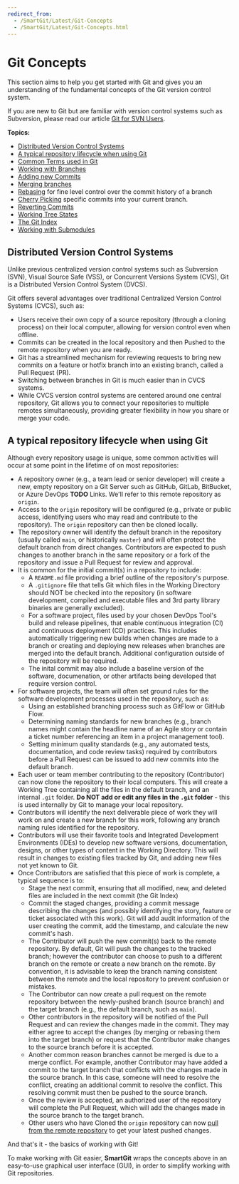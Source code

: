 ```yaml
---
redirect_from:
  - /SmartGit/Latest/Git-Concepts
  - /SmartGit/Latest/Git-Concepts.html
---
```


# Git Concepts

This section aims to help you get started with Git and gives you an understanding of the fundamental concepts of the Git version control system.

If you are new to Git but are familiar with version control systems such as Subversion, please read our article [Git for SVN Users](Git-for-SVN-users.md).

**Topics:**

- [Distributed Version Control Systems](#distributed-version-control-systems)
- [A typical repository lifecycle when using Git](#a-typical-repository-lifecycle-when-using-git)
- [Common Terms used in Git](CommonTerms.md)
- [Working with Branches](Branches.md)
- [Adding new Commits](Commits.md)
- [Merging branches](Merging.md)
- [Rebasing](Rebasing.md) for fine level control over the commit history of a branch
- [Cherry Picking](Cherry-Picking.md) specific commits into your current branch.
- [Reverting Commits](Reverting.md)
- [Working Tree States](Working-Tree-States.md)
- [The Git Index](The-Index.md)
- [Working with Submodules](Submodules.md)

## Distributed Version Control Systems

Unlike previous centralized version control systems such as Subversion (SVN), Visual Source Safe (VSS), or Concurrent Versions System (CVS), Git is a Distributed Version Control System (DVCS).

Git offers several advantages over traditional Centralized Version Control Systems (CVCS), such as:

- Users receive their own copy of a source repository (through a cloning process) on their local computer, allowing for version control even when offline.
- Commits can be created in the local repository and then Pushed to the remote repository when you are ready.
- Git has a streamlined mechanism for reviewing requests to bring new commits on a feature or hotfix branch into an existing branch, called a Pull Request (PR).
- Switching between branches in Git is much easier than in CVCS systems.
- While CVCS version control systems are centered around one central repository, Git allows you to connect your repositories to multiple remotes simultaneously, providing greater flexibility in how you share or merge your code.

## A typical repository lifecycle when using Git

Although every repository usage is unique, some common activities will occur at some point in the lifetime of on most repositories:

- A repository owner (e.g., a team lead or senior developer) will create a new, empty repository on a Git Server such as GitHub, GitLab, BitBucket, or Azure DevOps **TODO** Links. We'll refer to this remote repository as `origin`.
- Access to the `origin` repository will be configured (e.g., private or public access, identifying users who may read and contribute to the repository). The `origin` repository can then be cloned locally.
- The repository owner will identify the default branch in the repository (usually called `main`, or historically `master`) and will often protect the default branch from direct changes. Contributors are expected to push changes to another branch in the same repository or a fork of the repository and issue a Pull Request for review and approval.
- It is common for the initial commit(s) in a repository to include:
    - A `README.md` file providing a brief outline of the repository's purpose.
    - A `.gitignore` file that tells Git which files in the Working Directory should NOT be checked into the repository (in software development, compiled and executable files and 3rd party library binaries are generally excluded).
    - For a software project, files used by your chosen DevOps Tool's build and release pipelines, that enable continuous integration (CI) and continuous deployment (CD) practices. This includes automatically triggering new builds when changes are made to a branch or creating and deploying new releases when branches are merged into the default branch. Additional configuration outside of the repository will be required.
    - The inital commit may also include a baseline version of the software, documenation, or other artifacts being developed that require version control.
- For software projects, the team will often set ground rules for the software development processes used in the repository, such as:
    - Using an established branching process such as GitFlow or GitHub Flow.
    - Determining naming standards for new branches (e.g., branch names might contain the headline name of an Agile story or contain a ticket number referencing an item in a project management tool).
    - Setting minimum quality standards (e.g., any automated tests, documentation, and code review tasks) required by contributors before a Pull Request can be issued to add new commits into the default branch.
- Each user or team member contributing to the repository (Contributor) can now clone the repository to their local computers. This will create a Working Tree containing all the files in the default branch, and an internal `.git` folder. **Do NOT add or edit any files in the `.git` folder** - this is used internally by Git to manage your local repository.
- Contributors will identify the next deliverable piece of work they will work on and create a new branch for this work, following any branch naming rules identified for the repository.
- Contributors will use their favorite tools and Integrated Development Environments (IDEs) to develop new software versions, documentation, designs, or other types of content in the Working Directory. This will result in changes to existing files tracked by Git, and adding new files not yet known to Git.
- Once Contributors are satisfied that this piece of work is complete, a typical sequence is to:
    - Stage the next commit, ensuring that all modified, new, and deleted files are included in the next commit (the Git Index)
    - Commit the staged changes, providing a commit message describing the changes (and possibly identifying the story, feature or ticket associated with this work). Git will add audit information of the user creating the commit, add the timestamp, and calculate the new commit's hash.
    - The Contributor will push the new commit(s) back to the remote repository. By default, Git will push the changes to the tracked branch; however the contributor can choose to push to a different branch on the remote or create a new branch on the remote. By convention, it is advisable to keep the branch naming consistent between the remote and the local repository to prevent confusion or mistakes.
    - The Contributor can now create a pull request on the remote repository between the newly-pushed branch (source branch) and the target branch (e.g., the default branch, such as `main`).
    - Other contributors in the repository will be notified of the Pull Request and can review the changes made in the commit. They may either agree to accept the changes (by merging or rebasing them into the target branch) or request that the Contributor make changes to the source branch before it is accepted.
    - Another common reason branches cannot be merged is due to a merge conflict. For example, another Contributor may have added a commit to the target branch that conflicts with the changes made in the source branch. In this case, someone will need to resolve the conflict, creating an additional commit to resolve the conflict. This resolving commit must then be pushed to the source branch.
    - Once the review is accepted, an authorized user of the repository will complete the Pull Request, which will add the changes made in the source branch to the target branch.
    - Other users who have Cloned the `origin` repository can now [pull from the remote repository](Synchronizing-with-Remote-Repositories.md#pull) to get your latest pushed changes.

And that's it - the basics of working with Git!

To make working with Git easier, **SmartGit** wraps the concepts above in an easy-to-use graphical user interface (GUI), in order to simplify working with Git repositories.
